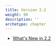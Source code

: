 ```yaml
---
title: Version 2.2
weight: 90
description: ''
archetype: chapter
---
```

- [What's New in 2.2](whats-new-in-2-2.md)
